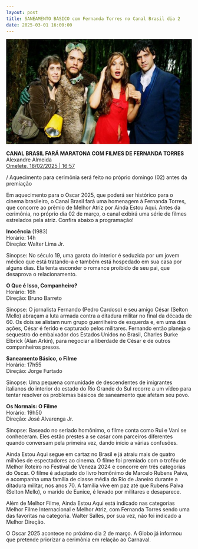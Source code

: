 ```yaml
---
layout: post
title: SANEAMENTO BÁSICO com Fernanda Torres no Canal Brasil dia 2
date: 2025-03-01 16:00:00
---
```

![](/uploads/sbof-quarteto.jpg)

**CANAL BRASIL FARÁ MARATONA COM FILMES DE FERNANDA TORRES**\
Alexandre Almeida\
[Omelete, 18/02/2025 | 16:57](https://www.omelete.com.br/filmes/oscar-2025-maratona-canal-brasil-fernanda-torres)

/ Aquecimento para cerimônia será feito no próprio domingo (02) antes da premiação

Em aquecimento para o Oscar 2025, que poderá ser histórico para o cinema brasileiro, o Canal Brasil fará uma homenagem à Fernanda Torres, que concorre ao prêmio de Melhor Atriz por Ainda Estou Aqui. Antes da cerimônia, no próprio dia 02 de março, o canal exibirá uma série de filmes estrelados pela atriz. Confira abaixo a programação!

**Inocência** (1983)\
Horário: 14h\
Direção: Walter Lima Jr.

Sinopse: No século 19, uma garota do interior é seduzida por um jovem médico que está tratando-a e também está hospedado em sua casa por alguns dias. Ela tenta esconder o romance proibido de seu pai, que desaprova o relacionamento.

**O Que é Isso, Companheiro?**\
Horário: 16h\
Direção: Bruno Barreto

Sinopse: O jornalista Fernando (Pedro Cardoso) e seu amigo César (Selton Mello) abraçam a luta armada contra a ditadura militar no final da década de 60. Os dois se alistam num grupo guerrilheiro de esquerda e, em uma das ações, César é ferido e capturado pelos militares. Fernando então planeja o sequestro do embaixador dos Estados Unidos no Brasil, Charles Burke Elbrick (Alan Arkin), para negociar a liberdade de César e de outros companheiros presos.

**Saneamento Básico, o Filme**\
Horário: 17h55\
Direção: Jorge Furtado

Sinopse: Uma pequena comunidade de descendentes de imigrantes italianos do interior do estado do Rio Grande do Sul recorre a um vídeo para tentar resolver os problemas básicos de saneamento que afetam seu povo.

**Os Normais: O Filme**\
Horário: 19h50\
Direção: José Alvarenga Jr.

Sinopse: Baseado no seriado homônimo, o filme conta como Rui e Vani se conheceram. Eles estão prestes a se casar com parceiros diferentes quando conversam pela primeira vez, dando início a várias confusões.

Ainda Estou Aqui segue em cartaz no Brasil e já atraiu mais de quatro milhões de espectadores ao cinema. O filme foi premiado com o troféu de Melhor Roteiro no Festival de Veneza 2024 e concorre em três categorias do Oscar. O filme é adaptado do livro homônimo de Marcelo Rubens Paiva, e acompanha uma família de classe média do Rio de Janeiro durante a ditadura militar, nos anos 70. A família vive em paz até que Rubens Paiva (Selton Mello), o marido de Eunice, é levado por militares e desaparece.

Além de Melhor Filme, Ainda Estou Aqui está indicado nas categorias Melhor Filme Internacional e Melhor Atriz, com Fernanda Torres sendo uma das favoritas na categoria. Walter Salles, por sua vez, não foi indicado a Melhor Direção.

O Oscar 2025 acontece no próximo dia 2 de março. A Globo já informou que pretende priorizar a cerimônia em relação ao Carnaval.

